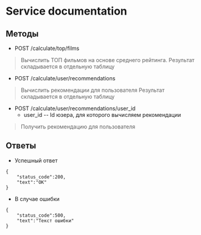 # Service documentation

## Методы
- POST /calculate/top/films
> Вычислить ТОП фильмов на основе среднего рейтинга.
> Результат складывается в отдельную таблицу

- POST /calculate/user/recommendations
> Вычислить рекомендации для пользователя
> Результат складывается в отдельную таблицу

- POST /calculate/user/recommendations/user_id
    - user_id -- Id юзера, для которого вычисляем рекомендации 
> Получить рекомендацию для пользователя


## Ответы
- Успешный ответ
```
{
    "status_code":200,
    "text":"OK"
}
```

- В случае ошибки
```
{
    "status_code":500,
    "text":"Текст ошибки"
}
```
